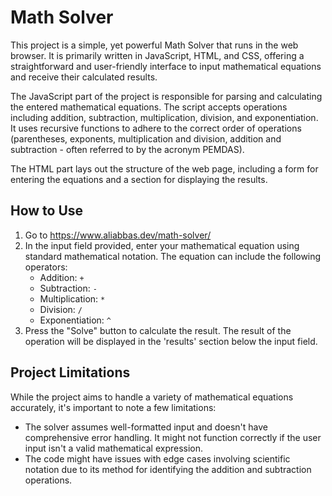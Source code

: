 # Math Solver

This project is a simple, yet powerful Math Solver that runs in the web browser. It is primarily written in JavaScript, HTML, and CSS, offering a straightforward and user-friendly interface to input mathematical equations and receive their calculated results. 

The JavaScript part of the project is responsible for parsing and calculating the entered mathematical equations. The script accepts operations including addition, subtraction, multiplication, division, and exponentiation. It uses recursive functions to adhere to the correct order of operations (parentheses, exponents, multiplication and division, addition and subtraction - often referred to by the acronym PEMDAS).

The HTML part lays out the structure of the web page, including a form for entering the equations and a section for displaying the results. 

## How to Use

1. Go to https://www.aliabbas.dev/math-solver/
2. In the input field provided, enter your mathematical equation using standard mathematical notation. The equation can include the following operators: 
    * Addition: `+`
    * Subtraction: `-`
    * Multiplication: `*`
    * Division: `/`
    * Exponentiation: `^`
3. Press the "Solve" button to calculate the result. The result of the operation will be displayed in the 'results' section below the input field.

## Project Limitations

While the project aims to handle a variety of mathematical equations accurately, it's important to note a few limitations:

* The solver assumes well-formatted input and doesn't have comprehensive error handling. It might not function correctly if the user input isn't a valid mathematical expression.
* The code might have issues with edge cases involving scientific notation due to its method for identifying the addition and subtraction operations.
